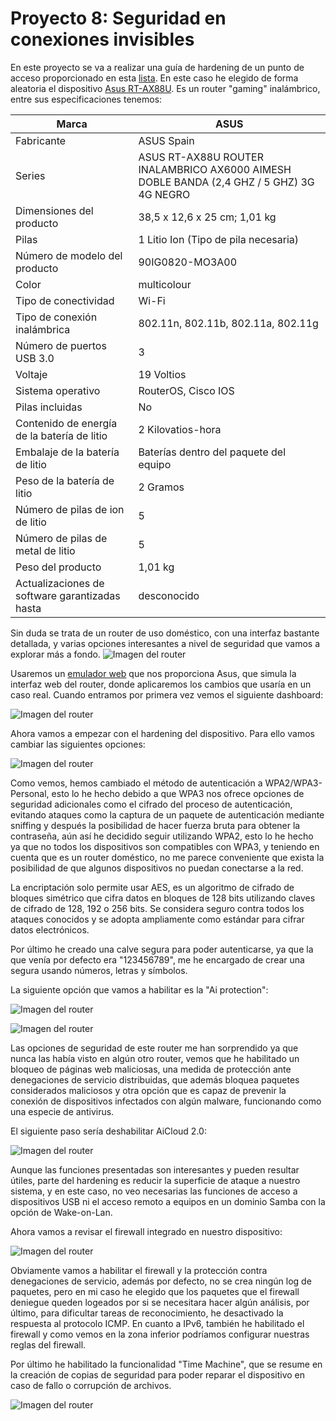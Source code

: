 # Proyecto 8: Seguridad en conexiones invisibles

En este proyecto se va a realizar una guía de hardening de un punto de acceso proporcionado en esta [lista](https://routersecurity.org/resources.php#Emulators). En este caso he elegido de forma aleatoria el dispositivo [Asus RT-AX88U](http://demoui.asus.com/index.asp). Es un router "gaming" inalámbrico, entre sus especificaciones tenemos:

| Marca                                          | ‎ASUS                                                                                     |
| ---------------------------------------------- | ----------------------------------------------------------------------------------------- |
| Fabricante                                     | ‎ASUS Spain                                                                               |
| Series                                         | ‎ASUS RT-AX88U ROUTER INALAMBRICO AX6000 AIMESH DOBLE BANDA (2,4 GHZ / 5 GHZ) 3G 4G NEGRO |
| Dimensiones del producto                       | ‎38,5 x 12,6 x 25 cm; 1,01 kg                                                             |
| Pilas                                          | ‎1 Litio Ion (Tipo de pila necesaria)                                                     |
| Número de modelo del producto                  | ‎90IG0820-MO3A00                                                                          |
| Color                                          | ‎multicolour                                                                              |
| Tipo de conectividad                           | ‎Wi-Fi                                                                                    |
| Tipo de conexión inalámbrica                   | ‎802.11n, 802.11b, 802.11a, 802.11g                                                       |
| Número de puertos USB 3.0                      | ‎3                                                                                        |
| Voltaje                                        | ‎19 Voltios                                                                               |
| Sistema operativo                              | ‎RouterOS, Cisco IOS                                                                      |
| Pilas incluidas                                | ‎No                                                                                       |
| Contenido de energía de la batería de litio    | ‎2 Kilovatios-hora                                                                        |
| Embalaje de la batería de litio                | ‎Baterías dentro del paquete del equipo                                                   |
| Peso de la batería de litio                    | ‎2 Gramos                                                                                 |
| Número de pilas de ion de litio                | ‎5                                                                                        |
| Número de pilas de metal de litio              | ‎5                                                                                        |
| Peso del producto                              | ‎1,01 kg                                                                                  |
| Actualizaciones de software garantizadas hasta | ‎desconocido                                                                              |

Sin duda se trata de un router de uso doméstico, con una interfaz bastante detallada, y varias opciones interesantes a nivel de seguridad que vamos a explorar más a fondo.
![Imagen del router](img/bas_1.png)

Usaremos un [emulador web](https://demoui.asus.com/index.asp) que nos proporciona Asus, que simula la interfaz web del router, donde aplicaremos los cambios que usaría en un caso real. Cuando entramos por primera vez vemos el siguiente dashboard:

![Imagen del router](img/bas_2.png)

Ahora vamos a empezar con el hardening del dispositivo. Para ello vamos cambiar las siguientes opciones:

![Imagen del router](img/bas_3.png)

Como vemos, hemos cambiado el método de autenticación a WPA2/WPA3-Personal, esto lo he hecho debido a que WPA3 nos ofrece opciones de seguridad adicionales como el cifrado del proceso de autenticación, evitando ataques como la captura de un paquete de autenticación mediante sniffing y después la posibilidad de hacer fuerza bruta para obtener la contraseña, aún así he decidido seguir utilizando WPA2, esto lo he hecho ya que no todos los dispositivos son compatibles con WPA3, y teniendo en cuenta que es un router doméstico, no me parece conveniente que exista la posibilidad de que algunos dispositivos no puedan conectarse  a la red.

La encriptación solo permite usar AES, es un algoritmo de cifrado de bloques simétrico que cifra datos en bloques de 128 bits utilizando claves de cifrado de 128, 192 o 256 bits. Se considera seguro contra todos los ataques conocidos y se adopta ampliamente como estándar para cifrar datos electrónicos.

Por último he creado una calve segura para poder autenticarse, ya que la que venía por defecto era "123456789", me he encargado de crear una segura usando números, letras y símbolos.

La siguiente opción que vamos a habilitar es la "Ai protection":

![Imagen del router](img/bas_4.png)

![Imagen del router](img/bas_5.png)

Las opciones de seguridad de este router me han sorprendido ya que nunca las había visto en algún otro router, vemos que he habilitado un bloqueo de páginas web maliciosas, una medida de protección ante denegaciones de servicio distribuidas, que además bloquea paquetes considerados maliciosos y otra opción que es capaz de prevenir la conexión de dispositivos infectados con algún malware, funcionando como una especie de antivirus.

El siguiente paso sería deshabilitar AiCloud 2.0:

![Imagen del router](img/bas_6.png)

Aunque las funciones presentadas son interesantes y pueden resultar útiles, parte del hardening es reducir la superficie de ataque  a nuestro sistema, y en este caso, no veo necesarias las funciones de acceso a dispositivos USB ni el acceso remoto a equipos en un dominio Samba con la opción de Wake-on-Lan.

Ahora vamos a revisar el firewall integrado en nuestro dispositivo:

![Imagen del router](img/bas_7.png)

Obviamente vamos a habilitar el firewall y la protección contra denegaciones de servicio, además por defecto, no se crea ningún log de paquetes, pero en mi caso he elegido que los paquetes que el firewall deniegue queden logeados por si se necesitara hacer algún análisis, por último, para dificultar tareas de reconocimiento, he desactivado la respuesta al protocolo ICMP. En cuanto a IPv6, también he habilitado el firewall y como vemos en la zona inferior podríamos configurar nuestras reglas del firewall.

Por último  he habilitado la funcionalidad "Time Machine", que se resume en la creación de copias de seguridad para poder reparar el dispositivo en caso de fallo o corrupción de archivos.

![Imagen del router](img/bas_8.png)
